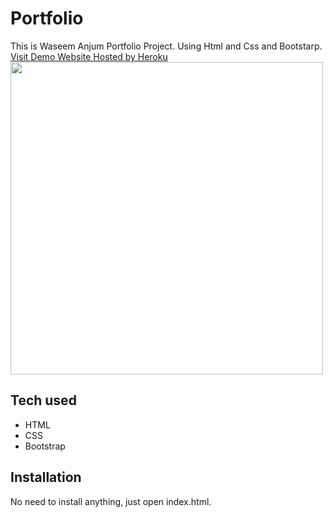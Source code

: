 # Portfolio
This is Waseem Anjum Portfolio Project. Using Html and Css and Bootstarp.
[Visit Demo Website Hosted by Heroku](https://waseem-portfolio.herokuapp.com/)
<img src="https://user-images.githubusercontent.com/98920162/152246750-0070f23b-815e-4c60-8deb-fe7676d0cf10.jpeg" width="500">
## Tech used
* HTML
* CSS
* Bootstrap
## Installation
No need to install anything, just open index.html.
